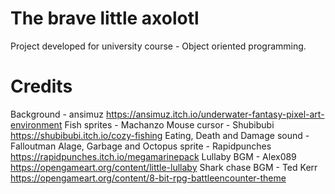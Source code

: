 # The brave little axolotl

Project developed for university course - Object oriented programming.

# Credits
Background - ansimuz https://ansimuz.itch.io/underwater-fantasy-pixel-art-environment
Fish sprites - Machanzo
Mouse cursor - Shubibubi https://shubibubi.itch.io/cozy-fishing
Eating, Death and Damage sound - Falloutman
Alage, Garbage and Octopus sprite - Rapidpunches https://rapidpunches.itch.io/megamarinepack
Lullaby BGM - Alex089 https://opengameart.org/content/little-lullaby
Shark chase BGM - Ted Kerr https://opengameart.org/content/8-bit-rpg-battleencounter-theme
